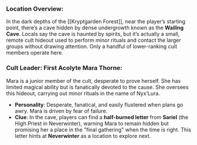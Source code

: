 
### **Location Overview**:

In the dark depths of the [[Kryptgarden Forest]], near the player’s starting point, there’s a cave hidden by dense undergrowth known as the **Wailing Cave**. Locals say the cave is haunted by spirits, but it’s actually a small, remote cult hideout used to perform minor rituals and contact the larger groups without drawing attention. Only a handful of lower-ranking cult members operate here.

### **Cult Leader: First Acolyte Mara Thorne**:

Mara is a junior member of the cult, desperate to prove herself. She has limited magical ability but is fanatically devoted to the cause. She oversees this hideout, carrying out minor rituals in the name of Nyx’Lura.

- **Personality**: Desperate, fanatical, and easily flustered when plans go awry. Mara is driven by fear of failure.
- **Clue**: In the cave, players can find a **half-burned letter** from **Sariel** (the High Priest in Neverwinter), warning Mara to remain hidden but promising her a place in the "final gathering" when the time is right. This letter hints at **Neverwinter** as a location to explore next.
